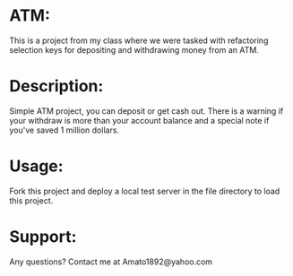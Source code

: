 <h1>ATM:</h1> This is a project from my class where we were tasked with refactoring selection keys for depositing and withdrawing money from an ATM.  
<h1>Description:</h1> Simple ATM project, you can deposit or get cash out. There is a warning if your withdraw is more than your account balance and a special note if you've saved 1 million dollars.
<h1>Usage:</h1> Fork this project and deploy a local test server in the file directory to load this project.
<h1>Support:</h1> Any questions? Contact me at Amato1892@yahoo.com
